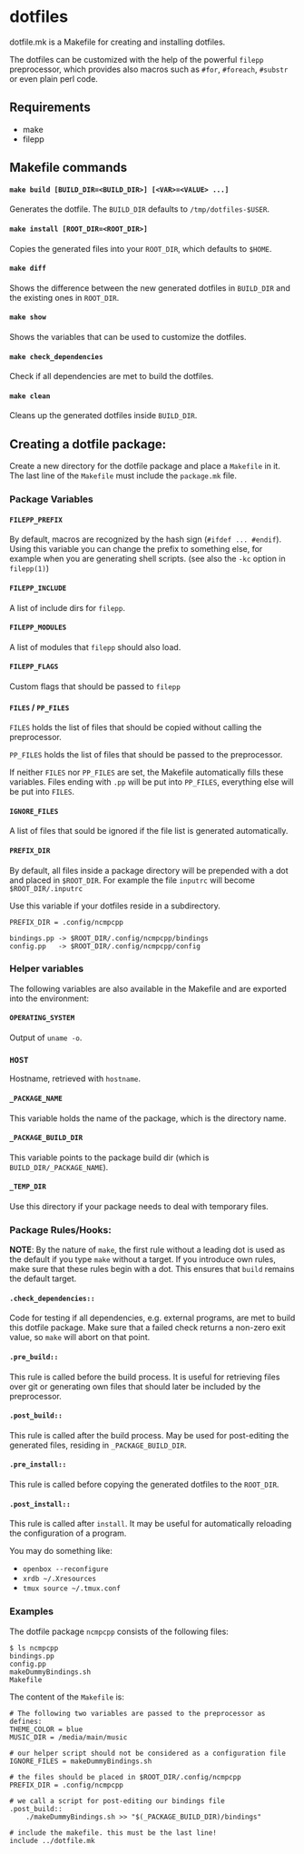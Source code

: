 # dotfiles

dotfile.mk is a Makefile for creating and installing dotfiles.

The dotfiles can be customized with the help of the powerful `filepp` preprocessor, which provides
also macros such as `#for`, `#foreach`, `#substr` or even plain perl code.

## Requirements
- make
- filepp

## Makefile commands

#### `make build [BUILD_DIR=<BUILD_DIR>] [<VAR>=<VALUE> ...]`
Generates the dotfile. The `BUILD_DIR` defaults to `/tmp/dotfiles-$USER`.

#### `make install [ROOT_DIR=<ROOT_DIR>]`
Copies the generated files into your `ROOT_DIR`, which defaults to `$HOME`.

#### `make diff`
Shows the difference between the new generated dotfiles in `BUILD_DIR` and the existing ones in `ROOT_DIR`.

#### `make show`
Shows the variables that can be used to customize the dotfiles.

#### `make check_dependencies`
Check if all dependencies are met to build the dotfiles.

#### `make clean`
Cleans up the generated dotfiles inside `BUILD_DIR`.

## Creating a dotfile package:

Create a new directory for the dotfile package and place a `Makefile` in it.
The last line of the `Makefile` must include the `package.mk` file.

### Package Variables

#### `FILEPP_PREFIX`
By default, macros are recognized by the hash sign (`#ifdef ... #endif`).
Using this variable you can change the prefix to something else, for example
when you are generating shell scripts. (see also the `-kc` option in `filepp(1)`)

#### `FILEPP_INCLUDE`
A list of include dirs for `filepp`.

#### `FILEPP_MODULES`
A list of modules that `filepp` should also load.

#### `FILEPP_FLAGS`
Custom flags that should be passed to `filepp`

#### `FILES` / `PP_FILES`
`FILES` holds the list of files that should be copied without calling the preprocessor.

`PP_FILES` holds the list of files that should be passed to the preprocessor.

If neither `FILES` nor `PP_FILES` are set, the Makefile automatically fills these variables.
Files ending with `.pp` will be put into `PP_FILES`, everything else will be put into `FILES`.

#### `IGNORE_FILES`
A list of files that sould be ignored if the file list is generated automatically.

#### `PREFIX_DIR`
By default, all files inside a package directory will be prepended with a dot and placed in `$ROOT_DIR`.
For example the file `inputrc` will become `$ROOT_DIR/.inputrc`

Use this variable if your dotfiles reside in a subdirectory.

```
PREFIX_DIR = .config/ncmpcpp

bindings.pp -> $ROOT_DIR/.config/ncmpcpp/bindings
config.pp   -> $ROOT_DIR/.config/ncmpcpp/config
```

### Helper variables

The following variables are also available in the Makefile and are exported into the environment:

#### `OPERATING_SYSTEM`
Output of `uname -o`.

### `HOST`
Hostname, retrieved with `hostname`.

#### `_PACKAGE_NAME`
This variable holds the name of the package, which is the directory name.

#### `_PACKAGE_BUILD_DIR`
This variable points to the package build dir (which is `BUILD_DIR/_PACKAGE_NAME`).

#### `_TEMP_DIR`
Use this directory if your package needs to deal with temporary files.

### Package Rules/Hooks:

**NOTE**: By the nature of `make`, the first rule without a leading dot is used as the default if you type `make` without a target.
If you introduce own rules, make sure that these rules begin with a dot. This ensures that `build` remains the default target.

#### `.check_dependencies::`
Code for testing if all dependencies, e.g. external programs, are met
to build this dotfile package. Make sure that a failed check returns a non-zero exit value,
so `make` will abort on that point.

#### `.pre_build::`
This rule is called before the build process. It is useful for retrieving files over git
or generating own files that should later be included by the preprocessor.

#### `.post_build::`
This rule is called after the build process. 
May be used for post-editing the generated files, residing in `_PACKAGE_BUILD_DIR`.

#### `.pre_install::`
This rule is called before copying the generated dotfiles to the `ROOT_DIR`.

#### `.post_install::`
This rule is called after `install`. It may be useful for automatically reloading the configuration of a program.

You may do something like:
- `openbox --reconfigure`
- `xrdb ~/.Xresources`
- `tmux source ~/.tmux.conf`

### Examples

The dotfile package `ncmpcpp` consists of the following files:
```
$ ls ncmpcpp
bindings.pp
config.pp
makeDummyBindings.sh
Makefile
```

The content of the `Makefile` is:
```
# The following two variables are passed to the preprocessor as defines:
THEME_COLOR = blue
MUSIC_DIR = /media/main/music

# our helper script should not be considered as a configuration file
IGNORE_FILES = makeDummyBindings.sh

# the files should be placed in $ROOT_DIR/.config/ncmpcpp
PREFIX_DIR = .config/ncmpcpp

# we call a script for post-editing our bindings file
.post_build::
	./makeDummyBindings.sh >> "$(_PACKAGE_BUILD_DIR)/bindings"

# include the makefile. this must be the last line!
include ../dotfile.mk
```

